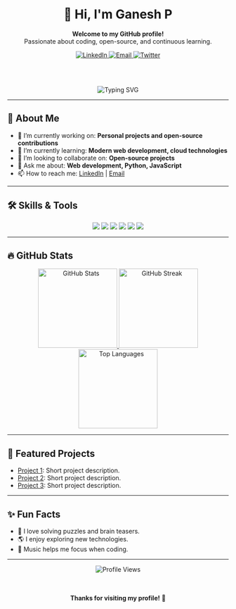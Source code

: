 <!-- Profile Header -->
<div align="center">
  
  <h1>👋 Hi, I'm Ganesh P</h1>
  <p>
    <b>Welcome to my GitHub profile!</b><br>
    Passionate about coding, open-source, and continuous learning.
  </p>
  
  <!-- Social Icons -->
  <a href="https://www.linkedin.com/in/YOUR_LINKEDIN" target="_blank">
    <img src="https://img.shields.io/badge/LinkedIn-blue?style=for-the-badge&logo=linkedin" alt="LinkedIn"/>
  </a>
  <a href="mailto:your.email@example.com">
    <img src="https://img.shields.io/badge/Email-D14836?style=for-the-badge&logo=gmail&logoColor=white" alt="Email"/>
  </a>
  <a href="https://twitter.com/YOUR_TWITTER" target="_blank">
    <img src="https://img.shields.io/badge/Twitter-1DA1F2?style=for-the-badge&logo=twitter&logoColor=white" alt="Twitter"/>
  </a>
  
  <br><br>
  
  <img src="https://readme-typing-svg.demolab.com?font=Fira+Code&size=25&pause=1000&color=36BCF7&center=true&vCenter=true&width=435&lines=Software+Developer;Open+Source+Enthusiast;Continuous+Learner" alt="Typing SVG" />
  
</div>

---

## 🚀 About Me

- 🔭 I’m currently working on: **Personal projects and open-source contributions**
- 🌱 I’m currently learning: **Modern web development, cloud technologies**
- 👯 I’m looking to collaborate on: **Open-source projects**
- 💬 Ask me about: **Web development, Python, JavaScript**
- 📫 How to reach me: [LinkedIn](https://www.linkedin.com/in/YOUR_LINKEDIN) | [Email](mailto:your.email@example.com)

---

## 🛠️ Skills & Tools

<p align="center">
  <img src="https://img.shields.io/badge/Python-3776AB?style=for-the-badge&logo=python&logoColor=white"/>
  <img src="https://img.shields.io/badge/JavaScript-F7DF1E?style=for-the-badge&logo=javascript&logoColor=black"/>
  <img src="https://img.shields.io/badge/React-20232A?style=for-the-badge&logo=react&logoColor=61DAFB"/>
  <img src="https://img.shields.io/badge/Node.js-339933?style=for-the-badge&logo=node.js&logoColor=white"/>
  <img src="https://img.shields.io/badge/Git-F05032?style=for-the-badge&logo=git&logoColor=white"/>
  <img src="https://img.shields.io/badge/Linux-FCC624?style=for-the-badge&logo=linux&logoColor=black"/>
</p>

---

## 🔥 GitHub Stats

<div align="center">

  <a href="https://github.com/GaneshP158">
    <img height="180em" src="https://github-readme-stats.vercel.app/api?username=GaneshP158&show_icons=true&theme=dark&hide_border=true&include_all_commits=true" alt="GitHub Stats" />
  </a>

  <a href="https://github.com/GaneshP158">
    <img height="180em" src="https://github-readme-streak-stats.herokuapp.com/?user=GaneshP158&theme=highcontrast&hide_border=true&count_private=true" alt="GitHub Streak" />
  </a>

  <a href="https://github.com/GaneshP158">
    <img height="180em" src="https://github-readme-stats.vercel.app/api/top-langs/?username=GaneshP158&layout=compact&theme=dark&hide_border=true&bg_color=000000" alt="Top Languages" />
  </a>

</div>

---

## 📂 Featured Projects

<!-- Replace with your best repos -->
- [Project 1](https://github.com/GaneshP158/Project1): Short project description.
- [Project 2](https://github.com/GaneshP158/Project2): Short project description.
- [Project 3](https://github.com/GaneshP158/Project3): Short project description.

---

## ✨ Fun Facts

- 🧩 I love solving puzzles and brain teasers.
- 🌎 I enjoy exploring new technologies.
- 🎵 Music helps me focus when coding.

---

<div align="center">
  <img src="https://komarev.com/ghpvc/?username=GaneshP158&label=Profile%20views&color=0e75b6&style=flat" alt="Profile Views" />
  
  <br><br>
  <b>Thanks for visiting my profile!</b> 🚀
</div>
